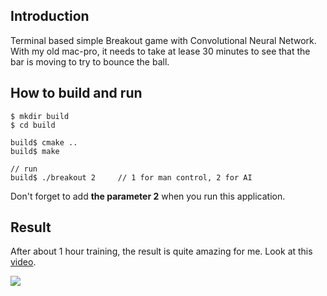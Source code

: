 ## Introduction  

Terminal based simple Breakout game with Convolutional Neural Network. With my old mac-pro, it needs to take at lease 30 minutes to see that the bar is moving to try to bounce the ball.  

## How to build and run  

	$ mkdir build 
	$ cd build

	build$ cmake ..
	build$ make 

	// run 
	build$ ./breakout 2		// 1 for man control, 2 for AI  
	
Don't forget to add **the parameter 2** when you run this application. 

## Result  

After about 1 hour training, the result is quite amazing for me. Look at this [video](https://www.youtube.com/watch?v=6SZsvcmMW5I).
	
![](https://preview.ibb.co/k5BPZv/breakout_exam.png)  

 